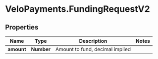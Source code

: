 # VeloPayments.FundingRequestV2

## Properties

Name | Type | Description | Notes
------------ | ------------- | ------------- | -------------
**amount** | **Number** | Amount to fund, decimal implied | 


